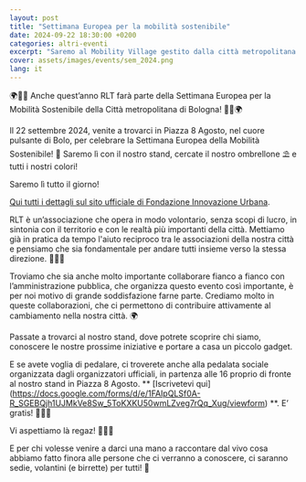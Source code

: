 ```yaml
---
layout: post
title: "Settimana Europea per la mobilità sostenibile"
date: 2024-09-22 18:30:00 +0200
categories: altri-eventi
excerpt: "Saremo al Mobility Village gestito dalla città metropolitana di Bologna. Veniteci a trovare!"
cover: assets/images/events/sem_2024.png
lang: it
---
```


🌍🚴‍♂️ Anche quest’anno RLT farà parte della Settimana Europea per la Mobilità Sostenibile della Città metropolitana di Bologna!  🚴‍♀️🌍

Il 22 settembre 2024, venite a trovarci in Piazza 8 Agosto, nel cuore pulsante di Bolo, per celebrare la Settimana Europea della Mobilità Sostenibile! 🎉 Saremo lì con il nostro stand, cercate il nostro ombrellone ⛱️ e tutti i nostri colori! 

Saremo lì tutto il giorno!

[Qui tutti i dettagli sul sito ufficiale di Fondazione Innovazione Urbana](https://www.fondazioneinnovazioneurbana.it/45-uncategorised/3377-dal-16-al-22-settembre-2024-torna-la-settimana-europea-della-mobilita-mobility-week-scegliamo-di-muoverci-leggeri).

RLT è un’associazione che opera in modo volontario, senza scopi di lucro, in sintonia con il territorio e con le realtà più importanti della città. Mettiamo già in pratica da tempo l'aiuto reciproco tra le associazioni della nostra città e pensiamo che sia fondamentale per andare tutti insieme verso la stessa direzione. 🚴‍♀️💪 

Troviamo che sia anche molto importante collaborare fianco a fianco con l’amministrazione pubblica, che organizza questo evento così importante, è per noi motivo di grande soddisfazione farne parte. Crediamo molto in queste collaborazioni, che ci permettono di contribuire attivamente al cambiamento nella nostra città. 🌍

Passate a trovarci al nostro stand, dove potrete scoprire chi siamo, conoscere le nostre prossime iniziative e portare a casa un piccolo gadget. 

E se avete voglia di pedalare, ci troverete anche alla pedalata sociale organizzata dagli organizzatori ufficiali, in partenza alle 16 proprio di fronte al nostro stand in Piazza 8 Agosto. ** [Iscrivetevi qui] (https://docs.google.com/forms/d/e/1FAIpQLSf0A-R_SGEBQjh1UJMkVe8Sw_5ToKXKU50wmLZveg7rQq_Xug/viewform) **. E’ gratis! 🚴‍♂️✨

Vi aspettiamo là regaz! 🧑‍🚀🚀

E per chi volesse venire a darci una mano a raccontare dal vivo cosa abbiamo fatto finora alle persone che ci verranno a conoscere, ci saranno sedie, volantini (e birrette) per tutti! 🎁
